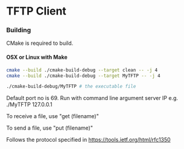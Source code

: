 # TFTP Client

### Building

CMake is required to build.

#### OSX or Linux with Make
```bash
cmake --build ./cmake-build-debug --target clean -- -j 4
cmake --build ./cmake-build-debug --target MyTFTP -- -j 4

./cmake-build-debug/MyTFTP # the executable file
```

Default port no is 69. Run with command line argument server IP e.g. ./MyTFTP 127.0.0.1

To receive a file, use "get (filename)"

To send a file, use "put (filename)"

Follows the protocol specified in https://tools.ietf.org/html/rfc1350
